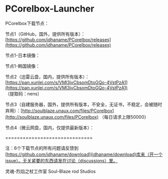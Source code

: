 # PCorelbox-Launcher

PCorelbox下载节点：

节点1（GitHub，国外，提供所有版本）：[https://github.com/idhaname/PCorelbox/releases](https://github.com/idhaname/PCorelbox/releases)

节点1-日本镜像：

节点1-韩国镜像：

节点2（迅雷云盘，国内，提供所有版本）：[https://pan.xunlei.com/s/VMl3jvCbsomDtoGQo-4VstPzA1](https://pan.xunlei.com/s/VMl3jvCbsomDtoGQo-4VstPzA1) （提取码：nens）

节点3（自建服务器，国外，提供所有版本，不安全，无证书，不稳定，会被随时弃用）：[http://soulblaze.unaux.com/files/PCorelbox](http://soulblaze.unaux.com/files/PCorelbox) （每日请求上限50000）

节点4（微云网盘，国内，仅提供最新版本）：

==============================

注：6个下载节点的所有问题请反馈到[https://github.com/idhaname/download](idhaname/download)库来（开一个issue）。无关紧要的东西请发在讨论（discussions）里。

灵魂-烈焰之杖工作室 Soul-Blaze rod Studios
